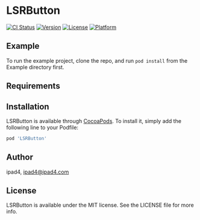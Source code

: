 # LSRButton

[![CI Status](https://img.shields.io/travis/ipad4/LSRButton.svg?style=flat)](https://travis-ci.org/ipad4/LSRButton)
[![Version](https://img.shields.io/cocoapods/v/LSRButton.svg?style=flat)](https://cocoapods.org/pods/LSRButton)
[![License](https://img.shields.io/cocoapods/l/LSRButton.svg?style=flat)](https://cocoapods.org/pods/LSRButton)
[![Platform](https://img.shields.io/cocoapods/p/LSRButton.svg?style=flat)](https://cocoapods.org/pods/LSRButton)

## Example

To run the example project, clone the repo, and run `pod install` from the Example directory first.

## Requirements

## Installation

LSRButton is available through [CocoaPods](https://cocoapods.org). To install
it, simply add the following line to your Podfile:

```ruby
pod 'LSRButton'
```

## Author

ipad4, ipad4@ipad4.com

## License

LSRButton is available under the MIT license. See the LICENSE file for more info.
